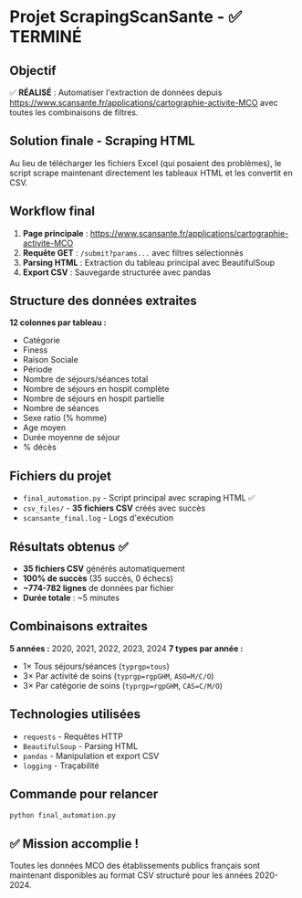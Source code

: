 # Projet ScrapingScanSante - ✅ TERMINÉ

## Objectif
✅ **RÉALISÉ** : Automatiser l'extraction de données depuis https://www.scansante.fr/applications/cartographie-activite-MCO avec toutes les combinaisons de filtres.

## Solution finale - Scraping HTML
Au lieu de télécharger les fichiers Excel (qui posaient des problèmes), le script scrape maintenant directement les tableaux HTML et les convertit en CSV.

## Workflow final
1. **Page principale** : https://www.scansante.fr/applications/cartographie-activite-MCO
2. **Requête GET** : `/submit?params...` avec filtres sélectionnés
3. **Parsing HTML** : Extraction du tableau principal avec BeautifulSoup
4. **Export CSV** : Sauvegarde structurée avec pandas

## Structure des données extraites
**12 colonnes par tableau :**
- Catégorie
- Finess
- Raison Sociale
- Période
- Nombre de séjours/séances total
- Nombre de séjours en hospit complète
- Nombre de séjours en hospit partielle
- Nombre de séances
- Sexe ratio (% homme)
- Age moyen
- Durée moyenne de séjour
- % décès

## Fichiers du projet
- `final_automation.py` - Script principal avec scraping HTML ✅
- `csv_files/` - **35 fichiers CSV** créés avec succès
- `scansante_final.log` - Logs d'exécution

## Résultats obtenus ✅
- **35 fichiers CSV** générés automatiquement
- **100% de succès** (35 succès, 0 échecs)
- **~774-782 lignes** de données par fichier
- **Durée totale** : ~5 minutes

## Combinaisons extraites
**5 années :** 2020, 2021, 2022, 2023, 2024
**7 types par année :**
- 1× Tous séjours/séances (`typrgp=tous`)
- 3× Par activité de soins (`typrgp=rgpGHM`, `ASO=M/C/O`)
- 3× Par catégorie de soins (`typrgp=rgpGHM`, `CAS=C/M/O`)

## Technologies utilisées
- `requests` - Requêtes HTTP
- `BeautifulSoup` - Parsing HTML
- `pandas` - Manipulation et export CSV
- `logging` - Traçabilité

## Commande pour relancer
```bash
python final_automation.py
```

## ✅ Mission accomplie !
Toutes les données MCO des établissements publics français sont maintenant disponibles au format CSV structuré pour les années 2020-2024.